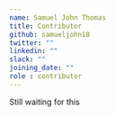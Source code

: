 ```yaml
---
name: Samuel John Thomas
title: Contributor
github: samueljohn18
twitter: ""
linkedin: ""
slack: ""
joining_date: ""
role : contributor
---
```


Still waiting for this
